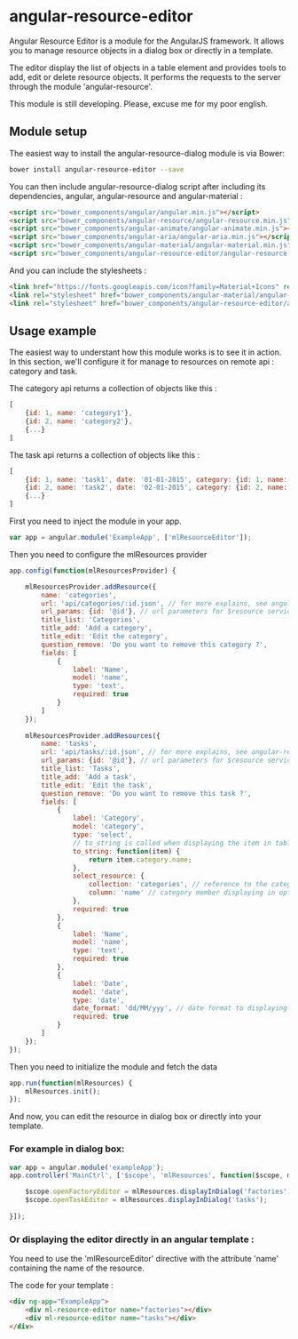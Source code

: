 # angular-resource-editor

Angular Resource Editor is a module for the AngularJS framework. It allows you to manage resource objects in a dialog box or directly in a template.
 
The editor display the list of objects in a table element and provides tools to add, edit or delete resource objects.
It performs the requests to the server through the module 'angular-resource'.

This module is still developing. Please, excuse me for my poor english.

## Module setup
The easiest way to install the angular-resource-dialog module is via Bower:

```bash
bower install angular-resource-editor --save
```

You can then include angular-resource-dialog script after including its dependencies, angular, angular-resource and angular-material :

```html
<script src="bower_components/angular/angular.min.js"></script>
<script src="bower_components/angular-resource/angular-resource.min.js"></script>
<script src="bower_components/angular-animate/angular-animate.min.js"></script>
<script src="bower_components/angular-aria/angular-aria.min.js"></script>
<script src="bower_components/angular-material/angular-material.min.js"></script>
<script src="bower_components/angular-resource-editor/angular-resource-editor.min.js"></script>
```

And you can include the stylesheets :

```html
<link href="https://fonts.googleapis.com/icon?family=Material+Icons" rel="stylesheet">
<link rel="stylesheet" href="bower_components/angular-material/angular-material.min.css">
<link rel="stylesheet" href="bower_components/angular-resource-editor/angular-resource-editor.min.css">
```

## Usage example

The easiest way to understant how this module works is to see it in action. In this section, we'll configure it for manage to resources on remote api : category and task.

The category api returns a collection of objects like this :
```javascript
[
    {id: 1, name: 'category1'},
    {id: 2, name: 'category2'},
    {...}
]
```

The task api returns a collection of objects like this :
```javascript
[
    {id: 1, name: 'task1', date: '01-01-2015', category: {id: 1, name: 'category1'}},
    {id: 2, name: 'task2', date: '02-01-2015', category: {id: 2, name: 'category2'}},
    {...}
]
```

First you need to inject the module in your app.

```javascript
var app = angular.module('ExampleApp', ['mlResourceEditor']);
```

Then you need to configure the mlResources provider
```javascript
app.config(function(mlResourcesProvider) {

    mlResourcesProvider.addResource({
        name: 'categories',
        url: 'api/categories/:id.json', // for more explains, see angular-resource documentation
        url_params: {id: '@id'}, // url parameters for $resource service
        title_list: 'Categories',
        title_add: 'Add a category',
        title_edit: 'Edit the category',
        question_remove: 'Do you want to remove this category ?',
        fields: [
            {
                label: 'Name',
                model: 'name',
                type: 'text',
                required: true
            }
        ]
    });
    
    mlResourcesProvider.addResources({
        name: 'tasks',
        url: 'api/tasks/:id.json', // for more explains, see angular-resource documentation
        url_params: {id: '@id'}, // url parameters for $resource service
        title_list: 'Tasks',
        title_add: 'Add a task',
        title_edit: 'Edit the task',
        question_remove: 'Do you want to remove this task ?',
        fields: [
            {
                label: 'Category',
                model: 'category',
                type: 'select',
                // to_string is called when displaying the item in table element
                to_string: function(item) { 
                    return item.category.name;
                },
                select_resource: {
                    collection: 'categories', // reference to the category resource
                    column: 'name' // category member displaying in option node
                },
                required: true
            },
            {
                label: 'Name',
                model: 'name',
                type: 'text',
                required: true
            },
            {
                label: 'Date',
                model: 'date',
                type: 'date',
                date_format: 'dd/MM/yyy', // date format to displaying it in the table element
                required: true
            }
        ]                
    });
});
```

Then you need to initialize the module and fetch the data
```javascript
app.run(function(mlResources) {
    mlResources.init();
});
```

And now, you can edit the resource in dialog box or directly into your template.

### For example in dialog box:

```javascript
var app = angular.module('exampleApp');
app.controller('MainCtrl', ['$scope', 'mlResources', function($scope, mlResources) {

    $scope.openFactoryEditor = mlResources.displayInDialog('factories');
    $scope.openTaskEditor = mlResources.displayInDialog('tasks');
    
}]);
```

### Or displaying the editor directly in an angular template :

You need to use the 'mlResourceEditor' directive with the attribute 'name' containing the name of the resource.

The code for your template :

```html
<div ng-app="ExampleApp">
    <div ml-resource-editor name="factories"></div>
    <div ml-resource-editor name="tasks"></div>
</div>
```